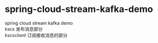 # spring-cloud-stream-kafka-demo
spring cloud stream kafka demo<br/>
kscs 发布消息部分<br/>
kscsclient 订阅接收消息的部分<br/>
